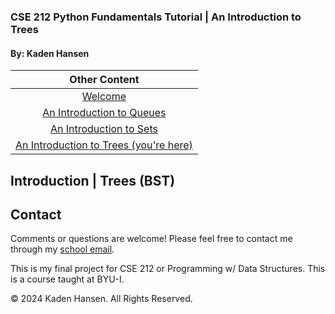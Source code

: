### **CSE 212 Python Fundamentals Tutorial | An Introduction to Trees**

#### By: Kaden Hansen

|               Other Content               |
|:-----------------------------------------:|
| [Welcome](0-welcome.md)                   |
| [An Introduction to Queues](1-queue.md)   |
| [An Introduction to Sets](2-set.md)       |
| [An Introduction to Trees (you're here)](3-tree.md) |



## **Introduction | Trees (BST)**

## Contact
Comments or questions are welcome! Please feel free to contact me through my [school email](mailto:han22047@byui.edu).

This is my final project for CSE 212 or Programming w/ Data Structures. This is a course taught at BYU-I.

© 2024 Kaden Hansen. All Rights Reserved.